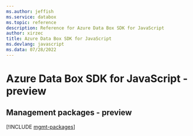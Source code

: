 ```yaml
---
ms.author: jeffish
ms.service: databox
ms.topic: reference
description: Reference for Azure Data Box SDK for JavaScript
author: xirzec
title: Azure Data Box SDK for JavaScript
ms.devlang: javascript
ms.data: 07/28/2022
---
```

# Azure Data Box SDK for JavaScript - preview

## Management packages - preview
[!INCLUDE [mgmt-packages](data-box-mgmt-index.md)]